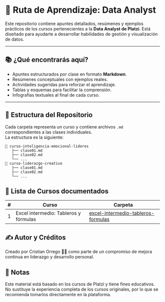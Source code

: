 # 🧠 Ruta de Aprendizaje: Data Analyst

Este repositorio contiene apuntes detallados, resúmenes y ejemplos prácticos de los cursos pertenecientes a la **Data Analyst de Platzi**. Está diseñado para ayudarte a desarrollar habilidades de gestión y visualización de datos.

---

## 📚 ¿Qué encontrarás aquí?

- Apuntes estructurados por clase en formato **Markdown**.
- Resúmenes conceptuales con ejemplos reales.
- Actividades sugeridas para reforzar el aprendizaje.
- Tablas y esquemas para facilitar la comprensión.
- Infografías textuales al final de cada curso.

---

## 🧭 Estructura del Repositorio

Cada carpeta representa un curso y contiene archivos `.md` correspondientes a las clases individuales.  
La estructura es la siguiente:

```plaintext
📁 curso-inteligencia-emocional-lideres
   ├── clase01.md
   ├── clase02.md
   └── ...
📁 curso-liderazgo-creativo
   ├── clase01.md
   ├── clase02.md
   └── ...
```

## 🏁 Lista de Cursos documentados

| #   | Curso                                 | Carpeta                                                                     |
| --- | ------------------------------------- | --------------------------------------------------------------------------- |
| 1   | Excel intermedio: Tableros y fórmulas | [excel-intermedio-tableros-formulas](./excel-intermedio-tableros-formulas/) |

## ✍️ Autor y Créditos

Creado por Cristian Orrego 🧑‍💻 como parte de un compromiso de mejora continua en liderazgo y desarrollo personal.

## 📌 Notas

Este material está basado en los cursos de Platzi y tiene fines educativos. No sustituye la experiencia completa de los cursos originales, por lo que se recomienda tomarlos directamente en la plataforma.
